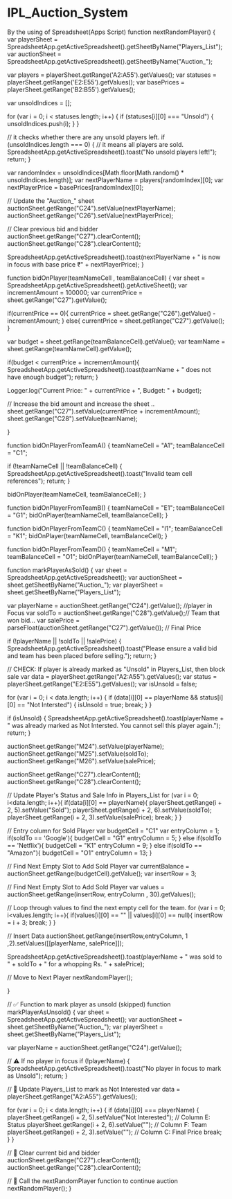 # IPL_Auction_System
By the using of Spreadsheet(Apps Script)
function nextRandomPlayer() {
  var playerSheet = SpreadsheetApp.getActiveSpreadsheet().getSheetByName("Players_List");
  var auctionSheet = SpreadsheetApp.getActiveSpreadsheet().getSheetByName("Auction_");

  var players = playerSheet.getRange('A2:A55').getValues();
  var statuses = playerSheet.getRange('E2:E55').getValues();
  var basePrices = playerSheet.getRange('B2:B55').getValues();

  var unsoldIndices = [];

  for (var i = 0; i < statuses.length; i++) {
    if (statuses[i][0] === "Unsold") {
      unsoldIndices.push(i);
    }
  }

//  it checks whether there are any unsold players left.
  if (unsoldIndices.length === 0) {  // it means all players are sold.
    SpreadsheetApp.getActiveSpreadsheet().toast("No unsold players left!");
    return;
  }

  var randomIndex = unsoldIndices[Math.floor(Math.random() * unsoldIndices.length)];
  var nextPlayerName = players[randomIndex][0];
  var nextPlayerPrice = basePrices[randomIndex][0];

  // Update the "Auction_" sheet
  auctionSheet.getRange("C24").setValue(nextPlayerName);
  auctionSheet.getRange("C26").setValue(nextPlayerPrice);

  // Clear previous bid and bidder
  auctionSheet.getRange("C27").clearContent();
  auctionSheet.getRange("C28").clearContent();

  SpreadsheetApp.getActiveSpreadsheet().toast(nextPlayerName + " is now in focus with base price ₹" + nextPlayerPrice);
}


function bidOnPlayer(teamNameCell , teamBalanceCell) {
   var sheet = SpreadsheetApp.getActiveSpreadsheet().getActiveSheet();
   var incrementAmount = 100000;
   var currentPrice = sheet.getRange("C27").getValue();

   if(currentPrice == 0){
     currentPrice = sheet.getRange("C26").getValue() - incrementAmount;
   }
   else{
     currentPrice = sheet.getRange("C27").getValue();
   }

   var budget = sheet.getRange(teamBalanceCell).getValue();
   var teamName = sheet.getRange(teamNameCell).getValue();

   if(budget < currentPrice + incrementAmount){
     SpreadsheetApp.getActiveSpreadsheet().toast(teamName + " does not have enough budget");
     return;
   }

   Logger.log("Current Price: " + currentPrice + ", Budget: " + budget);

  //  Increase the bid amount and increase the sheet ..
  sheet.getRange("C27").setValue(currentPrice + incrementAmount);
  sheet.getRange("C28").setValue(teamName);

}

function bidOnPlayerFromTeamA() {
   teamNameCell = "A1";
   teamBalanceCell = "C1";

   if (!teamNameCell || !teamBalanceCell) {
     SpreadsheetApp.getActiveSpreadsheet().toast("Invalid team cell references");
     return;
   }

   bidOnPlayer(teamNameCell, teamBalanceCell);
}

function bidOnPlayerFromTeamB() {
   teamNameCell = "E1";
   teamBalanceCell = "G1";
   bidOnPlayer(teamNameCell, teamBalanceCell);
}

function bidOnPlayerFromTeamC() {
   teamNameCell = "I1";
   teamBalanceCell = "K1";
   bidOnPlayer(teamNameCell, teamBalanceCell);
}

function bidOnPlayerFromTeamD() {
   teamNameCell = "M1";
   teamBalanceCell = "O1";
   bidOnPlayer(teamNameCell, teamBalanceCell);
}


function markPlayerAsSold() {
  var sheet = SpreadsheetApp.getActiveSpreadsheet();
  var auctionSheet = sheet.getSheetByName("Auction_");
  var playerSheet = sheet.getSheetByName("Players_List");

  var playerName = auctionSheet.getRange("C24").getValue(); //player in Focus
  var soldTo = auctionSheet.getRange("C28").getValue();// Team that won bid...
  var salePrice = parseFloat(auctionSheet.getRange("C27").getValue()); // Final Price

  if (!playerName || !soldTo || !salePrice) {
    SpreadsheetApp.getActiveSpreadsheet().toast("Please ensure a valid bid and team has been placed before selling.");
    return;
  }

   // CHECK: If player is already marked as "Unsold" in Players_List, then block sale
  var data = playerSheet.getRange("A2:A55").getValues();
  var status = playerSheet.getRange("E2:E55").getValues();
  var isUnsold = false;

  for (var i = 0; i < data.length; i++) {
    if (data[i][0] == playerName && status[i][0] == "Not Intersted") {
      isUnsold = true;
      break;
    }
  }

  if (isUnsold) {
    SpreadsheetApp.getActiveSpreadsheet().toast(playerName + " was already marked as Not Intersted. You cannot sell this player again.");
    return;
  }

  auctionSheet.getRange("M24").setValue(playerName);
  auctionSheet.getRange("M25").setValue(soldTo);
  auctionSheet.getRange("M26").setValue(salePrice);

  auctionSheet.getRange("C27").clearContent();
  auctionSheet.getRange("C28").clearContent();

// Update Player's Status and Sale Info in Players_List
  for (var i = 0; i<data.length; i++){
    if(data[i][0] == playerName){
      playerSheet.getRange(i + 2, 5).setValue("Sold");
      playerSheet.getRange(i + 2, 6).setValue(soldTo);
      playerSheet.getRange(i + 2, 3).setValue(salePrice);
      break;
    }
  }

  // Entry column for Sold Player
  var budgetCell = "C1"
  var entryColumn = 1;
  if(soldTo == 'Google'){
    budgetCell = "G1"
    entryColumn = 5;
  }
  else if(soldTo == 'Netflix'){
    budgetCell = "K1"
    entryColumn = 9;
  }
  else if(soldTo == "Amazon"){
    budgetCell = "O1"
    entryColumn = 13;
  }

//  Find Next Empty Slot to Add Sold Player
  var currentBalance = auctionSheet.getRange(budgetCell).getValue();
  var insertRow = 3;

  // Find Next Empty Slot to Add Sold Player
  var values = auctionSheet.getRange(insertRow, entryColumn , 30).getValues();
  
  // Loop through values to find the next empty cell for the team.
  for (var i = 0; i<values.length; i++){
    if(values[i][0] == "" || values[i][0] == null){
       insertRow = i + 3;
       break;
    }
  }

  

  // Insert Data 
  auctionSheet.getRange(insertRow,entryColumn, 1 ,2).setValues([[playerName, salePrice]]);

  SpreadsheetApp.getActiveSpreadsheet().toast(playerName + " was sold to " + soldTo + " for a whopping Rs. " + salePrice);

  // Move to Next Player
  nextRandomPlayer();
  
}

// ✅ Function to mark player as unsold (skipped)
function markPlayerAsUnsold() {
  var sheet = SpreadsheetApp.getActiveSpreadsheet();
  var auctionSheet = sheet.getSheetByName("Auction_");
  var playerSheet = sheet.getSheetByName("Players_List");

  var playerName = auctionSheet.getRange("C24").getValue();

  // ⚠️ If no player in focus
  if (!playerName) {
    SpreadsheetApp.getActiveSpreadsheet().toast("No player in focus to mark as Unsold");
    return;
  }

  // 🔄 Update Players_List to mark as Not Interested
  var data = playerSheet.getRange("A2:A55").getValues();

  for (var i = 0; i < data.length; i++) {
    if (data[i][0] === playerName) {
      playerSheet.getRange(i + 2, 5).setValue("Not Interested"); // Column E: Status
      playerSheet.getRange(i + 2, 6).setValue("");               // Column F: Team
      playerSheet.getRange(i + 2, 3).setValue("");               // Column C: Final Price
      break;
    }
  }

  // 🧹 Clear current bid and bidder
  auctionSheet.getRange("C27").clearContent();
  auctionSheet.getRange("C28").clearContent();

  // 🔁 Call the nextRandomPlayer function to continue auction
  nextRandomPlayer();
}
